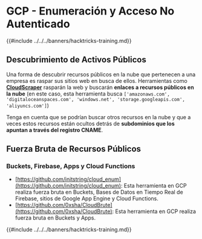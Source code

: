 # GCP - Enumeración y Acceso No Autenticado

{{#include ../../../banners/hacktricks-training.md}}

## Descubrimiento de Activos Públicos

Una forma de descubrir recursos públicos en la nube que pertenecen a una empresa es raspar sus sitios web en busca de ellos. Herramientas como [**CloudScraper**](https://github.com/jordanpotti/CloudScraper) rasparán la web y buscarán **enlaces a recursos públicos en la nube** (en este caso, esta herramienta busca `['amazonaws.com', 'digitaloceanspaces.com', 'windows.net', 'storage.googleapis.com', 'aliyuncs.com']`)

Tenga en cuenta que se podrían buscar otros recursos en la nube y que a veces estos recursos están ocultos detrás de **subdominios que los apuntan a través del registro CNAME**.

## Fuerza Bruta de Recursos Públicos

### Buckets, Firebase, Apps y Cloud Functions

- [https://github.com/initstring/cloud_enum](https://github.com/initstring/cloud_enum): Esta herramienta en GCP realiza fuerza bruta en Buckets, Bases de Datos en Tiempo Real de Firebase, sitios de Google App Engine y Cloud Functions.
- [https://github.com/0xsha/CloudBrute](https://github.com/0xsha/CloudBrute): Esta herramienta en GCP realiza fuerza bruta en Buckets y Apps.

{{#include ../../../banners/hacktricks-training.md}}
